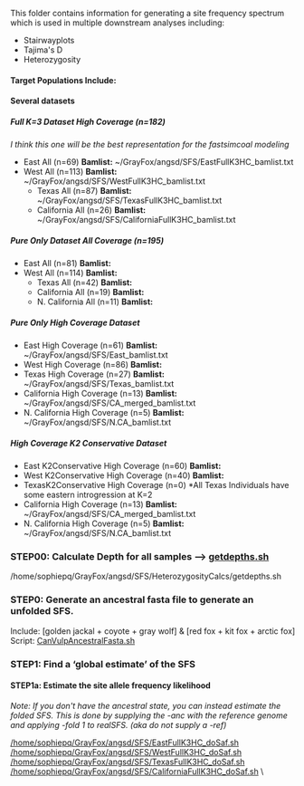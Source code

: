 This folder contains information for generating a site frequency spectrum which is used in multiple downstream analyses including:
* Stairwayplots
* Tajima's D
* Heterozygosity

#### Target Populations Include:

#### Several datasets

##### Full K=3 Dataset High Coverage (n=182)
*I think this one will be the best representation for the fastsimcoal modeling*
* East All (n=69) **Bamlist:** ~/GrayFox/angsd/SFS/EastFullK3HC_bamlist.txt
* West All (n=113) **Bamlist:** ~/GrayFox/angsd/SFS/WestFullK3HC_bamlist.txt
  * Texas All (n=87) **Bamlist:** ~/GrayFox/angsd/SFS/TexasFullK3HC_bamlist.txt
  * California All (n=26) **Bamlist:** ~/GrayFox/angsd/SFS/CaliforniaFullK3HC_bamlist.txt

##### Pure Only Dataset All Coverage (n=195)
* East All (n=81) **Bamlist:** 
* West All (n=114) **Bamlist:** 
  * Texas All (n=42) **Bamlist:** 
  * California All (n=19) **Bamlist:** 
  * N. California All (n=11) **Bamlist:**

##### Pure Only High Coverage Dataset
* East High Coverage (n=61) **Bamlist:** ~/GrayFox/angsd/SFS/East_bamlist.txt
* West High Coverage (n=86) **Bamlist:** 
* Texas High Coverage (n=27) **Bamlist:** ~/GrayFox/angsd/SFS/Texas_bamlist.txt
* California High Coverage (n=13) **Bamlist:** ~/GrayFox/angsd/SFS/CA_merged_bamlist.txt
* N. California High Coverage (n=5) **Bamlist:** ~/GrayFox/angsd/SFS/N.CA_bamlist.txt


##### High Coverage K2 Conservative Dataset
* East K2Conservative High Coverage (n=60) **Bamlist:** 
* West K2Conservative High Coverage (n=40) **Bamlist:** 
* TexasK2Conservative High Coverage (n=0) *All Texas Individuals have some eastern introgression at K=2
* California High Coverage (n=13) **Bamlist:** ~/GrayFox/angsd/SFS/CA_merged_bamlist.txt
* N. California High Coverage (n=5) **Bamlist:** ~/GrayFox/angsd/SFS/N.CA_bamlist.txt

### STEP00: Calculate Depth for all samples --> [getdepths.sh]()
/home/sophiepq/GrayFox/angsd/SFS/HeterozygosityCalcs/getdepths.sh

### STEP0: Generate an ancestral fasta file to generate an unfolded SFS.
Include: [golden jackal + coyote + gray wolf] & [red fox + kit fox + arctic fox] \
Script: [CanVulpAncestralFasta.sh]()

### STEP1: Find a ‘global estimate’ of the SFS
#### STEP1a: Estimate the site allele frequency likelihood
*Note: If you don't have the ancestral state, you can instead estimate the folded SFS. This is done by supplying the -anc with the reference genome and applying -fold 1 to realSFS. (aka do not supply a -ref)*

[/home/sophiepq/GrayFox/angsd/SFS/EastFullK3HC_doSaf.sh]() \
[/home/sophiepq/GrayFox/angsd/SFS/WestFullK3HC_doSaf.sh]() \
[/home/sophiepq/GrayFox/angsd/SFS/TexasFullK3HC_doSaf.sh]() \
[/home/sophiepq/GrayFox/angsd/SFS/CaliforniaFullK3HC_doSaf.sh]() \
